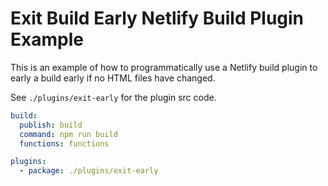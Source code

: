 # Exit Build Early Netlify Build Plugin Example

This is an example of how to programmatically use a Netlify build plugin to early a build early if no HTML files have changed.

See `./plugins/exit-early` for the plugin src code.

```yml
build:
  publish: build
  command: npm run build
  functions: functions

plugins:
  - package: ./plugins/exit-early
```
